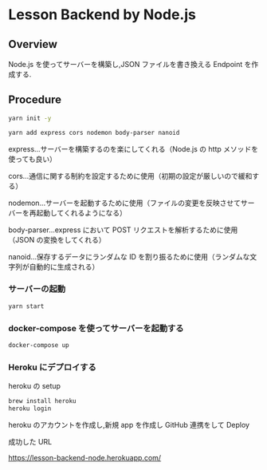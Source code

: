 # Lesson Backend by Node.js

## Overview

Node.js を使ってサーバーを構築し,JSON ファイルを書き換える Endpoint を作成する.

## Procedure

```sh
yarn init -y
```

```sh
yarn add express cors nodemon body-parser nanoid
```

express...サーバーを構築するのを楽にしてくれる（Node.js の http メソッドを使っても良い）

cors...通信に関する制約を設定するために使用（初期の設定が厳しいので緩和する）

nodemon...サーバーを起動するために使用（ファイルの変更を反映させてサーバーを再起動してくれるようになる）

body-parser...express において POST リクエストを解析するために使用（JSON の変換をしてくれる）

nanoid...保存するデータにランダムな ID を割り振るために使用（ランダムな文字列が自動的に生成される）

### サーバーの起動

```sh
yarn start
```

### docker-compose を使ってサーバーを起動する

```sh
docker-compose up
```

### Heroku にデプロイする

heroku の setup

```sh
brew install heroku
heroku login
```

heroku のアカウントを作成し,新規 app を作成し GitHub 連携をして Deploy

成功した URL

https://lesson-backend-node.herokuapp.com/
